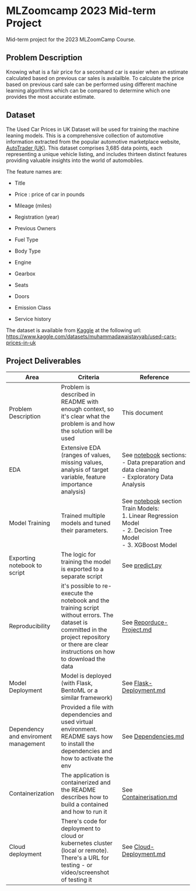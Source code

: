 # MLZoomcamp 2023 Mid-term Project

Mid-term project for the 2023 MLZoomCamp Course.

## Problem Description

Knowing what is a fair price for a seconhand car is easier when an estimate calculated based on previous car sales is avalailble. To calculate the price based on previous card sale can be performed using different machine learning algorithms which can be compared to determine which one provides the most accurate estimate.

## Dataset

The Used Car Prices in UK Dataset will be used for training the machine leaning models. This is a comprehensive collection of automotive information extracted from the popular automotive marketplace website, [AutoTrader (UK)](www.autotrader.co.uk). This dataset comprises 3,685 data points, each representing a unique vehicle listing, and includes thirteen distinct features providing valuable insights into the world of automobiles.

The feature names are:

- Title

- Price : price of car in pounds

- Mileage (miles)

- Registration (year)

- Previous Owners

- Fuel Type

- Body Type

- Engine

- Gearbox

- Seats

- Doors

- Emission Class

- Service history

The dataset is available from [Kaggle](www.kaggle.com) at the following url: https://www.kaggle.com/datasets/muhammadawaistayyab/used-cars-prices-in-uk

## Project Deliverables

| Area                                 | Criteria                                                                                                                                                                                        | Reference                                                                                                                                                                                                       |
| ------------------------------------ | ----------------------------------------------------------------------------------------------------------------------------------------------------------------------------------------------- | --------------------------------------------------------------------------------------------------------------------------------------------------------------------------------------------------------------- |
| Problem Description                  | Problem is described in README with enough context, so it's clear what the problem is and how the solution will be used                                                                         | This document                                                                                                                                                                                                   |
| EDA                                  | Extensive EDA (ranges of values, missing values, analysis of target variable, feature importance analysis)                                                                                      | See [notebook](https://github.com/BuzzKanga/MLZoomcamp-2023-Mid-Term-Project/blob/main/notebook.ipynb) sections:<br>- Data preparation and data cleaning<br>\- Exploratory Data Analysis                        |
| Model Training                       | Trained multiple models and tuned their parameters.                                                                                                                                             | See [notebook](https://github.com/BuzzKanga/MLZoomcamp-2023-Mid-Term-Project/blob/main/notebook.ipynb) section Train Models:<br> 1. Linear Regression Model<br> - 2. Decision Tree Model<br> - 3. XGBoost Model |
| Exporting notebook to script         | The logic for training the model is exported to a separate script                                                                                                                               | See [predict.py](https://github.com/BuzzKanga/MLZoomcamp-2023-Mid-Term-Project/blob/main/predict.py)                                                                                                            |
| Reproducibility                      | it's possible to re-execute the notebook and the training script without errors. The dataset is committed in the project repository or there are clear instructions on how to download the data | See [Reporduce-Project.md](https://github.com/BuzzKanga/MLZoomcamp-2023-Mid-Term-Project/blob/main/Reproduce-Project.md)                                                                                        |
| Model Deployment                     | Model is deployed (with Flask, BentoML or a similar framework)                                                                                                                                  | See [Flask-Deployment.md](https://github.com/BuzzKanga/MLZoomcamp-2023-Mid-Term-Project/blob/main/Flask-Deployment.md)                                                                                          |
| Dependency and enviroment management | Provided a file with dependencies and used virtual environment. README says how to install the dependencies and how to activate the env                                                         | See [Dependencies.md](https://github.com/BuzzKanga/MLZoomcamp-2023-Mid-Term-Project/blob/main/Dependencies.md)                                                                                                  |
| Containerization                     | The application is containerized and the README describes how to build a contained and how to run it                                                                                            | See [Containerisation.md](https://github.com/BuzzKanga/MLZoomcamp-2023-Mid-Term-Project/blob/main/Containerisation.md)                                                                                          |
| Cloud deployment                     | There's code for deployment to cloud or kubernetes cluster (local or remote). There's a URL for testing - or video/screenshot of testing it                                                     | See [Cloud-Deployment.md](https://github.com/BuzzKanga/MLZoomcamp-2023-Mid-Term-Project/blob/main/Cloud-Deployment.md)                                                                                          |
